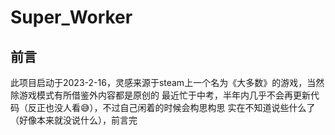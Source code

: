 # Super_Worker
## 前言
  
  此项目启动于2023-2-16，灵感来源于steam上一个名为《大多数》的游戏，当然除游戏模式有所借鉴外内容都是原创的
  最近忙于中考，半年内几乎不会再更新代码（反正也没人看😅），不过自己闲着的时候会构思构思
  实在不知道说些什么了（好像本来就没说什么），前言完
